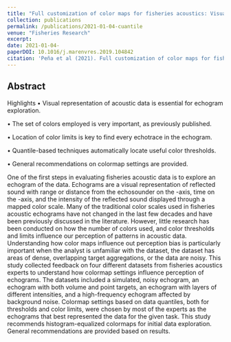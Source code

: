 ```yaml
---
title: "Full customization of color maps for fisheries acoustics: Visualizing every target."
collection: publications
permalink: /publications/2021-01-04-cuantile
venue: "Fisheries Research"
excerpt: 
date: 2021-01-04-
paperDOI: 10.1016/j.marenvres.2019.104842
citation: 'Peña et al (2021). Full customization of color maps for fisheries acoustics: Visualizing every target. Fisheries Research. Volume 240, 105949,2021. https://doi.org/10.1016/j.fishres.2021.105949'
---
```


## Abstract
Highlights
• Visual representation of acoustic data is essential for echogram exploration.

• The set of colors employed is very important, as previously published.

• Location of color limits is key to find every echotrace in the echogram.

• Quantile-based techniques automatically locate useful color thresholds.

• General recommendations on colormap settings are provided.

One of the first steps in evaluating fisheries acoustic data is to explore an echogram of the data. Echograms are a visual representation of reflected sound with range or distance from the echosounder on the -axis, time on the -axis, and the intensity of the reflected sound displayed through a mapped color scale. Many of the traditional color scales used in fisheries acoustic echograms have not changed in the last few decades and have been previously discussed in the literature. However, little research has been conducted on how the number of colors used, and color thresholds and limits influence our perception of patterns in acoustic data. Understanding how color maps influence out perception bias is particularly important when the analyst is unfamiliar with the dataset, the dataset has areas of dense, overlapping target aggregations, or the data are noisy. This study collected feedback on four different datasets from fisheries acoustics experts to understand how colormap settings influence perception of echograms. The datasets included a simulated, noisy echogram, an echogram with both volume and point targets, an echogram with layers of different intensities, and a high-frequency echogram affected by background noise. Colormap settings based on data quantiles, both for thresholds and color limits, were chosen by most of the experts as the echograms that best represented the data for the given task. This study recommends histogram-equalized colormaps for initial data exploration. General recommendations are provided based on results.

